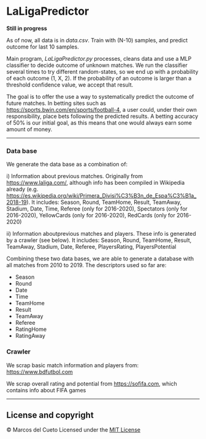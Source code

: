 # LaLigaPredictor

**Still in progress**

As of now, all data is in <i>data.csv</i>. Train with (N-10) samples, and predict outcome for last 10 samples.

Main program, <i>LaLigaPredictor.py</i> processes, cleans data and use a MLP classifier to decide outcome of unknown matches. We run the classifier several times to try different random-states, so we end up with a probability of each outcome (1, X, 2). If the probability of an outcome is larger than a threshold confidence value, we accept that result.

The goal is to offer the use a way to systematically predict the outcome of future matches. In betting sites such as https://sports.bwin.com/en/sports/football-4, a user could, under their own responsibility, place bets following the predicted results. A betting accuracy of 50% is our initial goal, as this means that one would always earn some amount of money.

---

### Data base

We generate the data base as a combination of:

i) Information about previous matches. Originally from https://www.laliga.com/, although info has been compiled in Wikipedia already (e.g. https://es.wikipedia.org/wiki/Primera_Divisi%C3%B3n_de_Espa%C3%B1a_2018-19). It includes: Season, Round, TeamHome, Result, TeamAway, Stadium, Date, Time, Referee (only for 2016-2020), Spectators (only for 2016-2020), YellowCards (only for 2016-2020), RedCards (only for 2016-2020)

ii) Information aboutprevious matches and players. These info is generated by a crawler (see below). It includes: Season, Round, TeamHome, Result, TeamAway, Stadium, Date, Referee, PlayersRating, PlayersPotential

Combining these two data bases, we are able to generate a database with all matches from 2010 to 2019. The descriptors used so far are:
- Season
- Round
- Date
- Time
- TeamHome
- Result
- TeamAway
- Referee
- RatingHome
- RatingAway

### Crawler

We scrap basic match information and players from: https://www.bdfutbol.com

We scrap overall rating and potential from https://sofifa.com, which contains info about FIFA games

--- 

## License and copyright

&copy; Marcos del Cueto
Licensed under the [MIT License](LICENSE.md)
